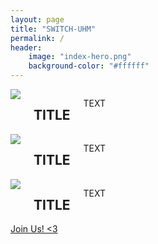 ```yaml
---
layout: page
title: "SWITCH-UHM"
permalink: /
header:
    image: "index-hero.png"
    background-color: "#ffffff"
---
```



<div class="row t60">
  <div class="medium-4 columns frontpage-widget">
		<a href="GOTO HERE"><img src="IMAGE"></a>
    <h2 class="font-size-h3 t10">TITLE</h2>
    <p>TEXT</p>
    <p><a class="button tiny radius" href="GOTO HERE"></a></p>
  </div>

  <div class="medium-4 columns frontpage-widget">
    <a href="GOTO HERE"><img src="IMAGE"></a>
    <h2 class="font-size-h3 t10">TITLE</h2>
    <p>TEXT</p>
    <p><a class="button tiny radius" href="GOTO HERE"></a></p>
  </div>

  <div class="medium-4 columns frontpage-widget">
    <a href="GOTO HERE"><img src="IMAGE"></a>
    <h2 class="font-size-h3 t10">TITLE</h2>
    <p>TEXT</p>
    <p><a class="button tiny radius" href="GOTO HERE"></a></p>
  </div>
</div>

<div class="row">
  <div class="small-centered columns">
    <a href="https://switch-uhm.github.io/join/" class="primary button">Join Us! <3</a>
  </div>
</div>
